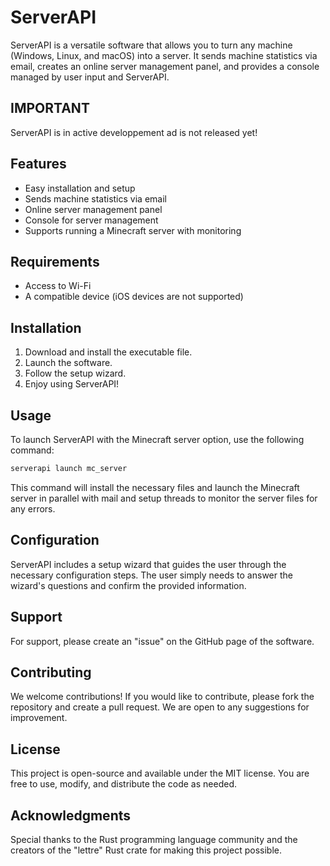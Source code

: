 # ServerAPI

ServerAPI is a versatile software that allows you to turn any machine (Windows, Linux, and macOS) into a server. It sends machine statistics via email, creates an online server management panel, and provides a console managed by user input and ServerAPI.

## IMPORTANT
ServerAPI is in active developpement ad is not released yet!

## Features

- Easy installation and setup
- Sends machine statistics via email
- Online server management panel
- Console for server management
- Supports running a Minecraft server with monitoring

## Requirements

- Access to Wi-Fi
- A compatible device (iOS devices are not supported)

## Installation

1. Download and install the executable file.
2. Launch the software.
3. Follow the setup wizard.
4. Enjoy using ServerAPI!

## Usage

To launch ServerAPI with the Minecraft server option, use the following command:
```sh
serverapi launch mc_server
```
This command will install the necessary files and launch the Minecraft server in parallel with mail and setup threads to monitor the server files for any errors.

## Configuration

ServerAPI includes a setup wizard that guides the user through the necessary configuration steps. The user simply needs to answer the wizard's questions and confirm the provided information.

## Support

For support, please create an "issue" on the GitHub page of the software.

## Contributing

We welcome contributions! If you would like to contribute, please fork the repository and create a pull request. We are open to any suggestions for improvement.

## License

This project is open-source and available under the MIT license. You are free to use, modify, and distribute the code as needed.

## Acknowledgments

Special thanks to the Rust programming language community and the creators of the "lettre" Rust crate for making this project possible.
